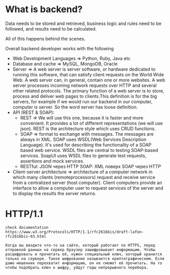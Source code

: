 # What is backend?

Data needs to be stored and retrieved, business logic and rules need to be followed, and results need to be calculated.

All of this happens behind the scenes. 

Overall backend developer works with the following

* Web Development Languages => Python, Ruby, Java etc
* Database and cache => MySQL, MongoDB, Oracle
* Server => A web server is server software, or hardware dedicated to running this software, that can   satisfy client requests on the World Wide Web. A web server can, in general, contain one or more websites. A web server processes incoming network requests over HTTP and several other related protocols. The primary function of a web server is to store, process and deliver web pages to clients.This definition is for the big servers, for example if we would run our backend in our computer, computer is server. So the word server has loose definition.
* API (REST & SOAP):
    * REST => We will use this one, because it is faster and more convenient. It provides a lot of different representations (we will use json). REST is the architecture style which uses CRUD functions. 
    * SOAP => format to exchange with messages. The messages are always in XML. SOAP uses WSDL(Web Services Description Language). It's used for describing the functionality of a SOAP based web service. WSDL files are central to testing SOAP-based services. SoapUI uses WSDL files to generate test requests, assertions and mock services.
    *  RESTful: JSON через HTTP 
       SOAP: XML поверх SOAP через HTTP
* Client-server architecture => architecture of a computer network in which many clients 
        (remoteprocessors) request and receive service from a centralized server (host computer). 
        Client computers provide an interface to allow a computer user to request services of the server and to display the results the server returns.



# HTTP/1.1

    check documentation https://www.w3.org/Protocols/HTTP/1.1/rfc2616bis/draft-lafon-rfc2616bis-03.html

    Когда вы вводите что-то на сайте, который работает по HTTPS, перед отправкой данных на сервер браузер зашифровывает информацию. Чтобы расшифровать и прочитать её, нужен специальный ключ, который хранится только на сервере. Такое шифрование называется криптографическим. Если даже мошенник перехватит информацию, он не сможет её прочитать. На то чтобы подобрать ключ к шифру, уйдут годы непрерывного перебора.




